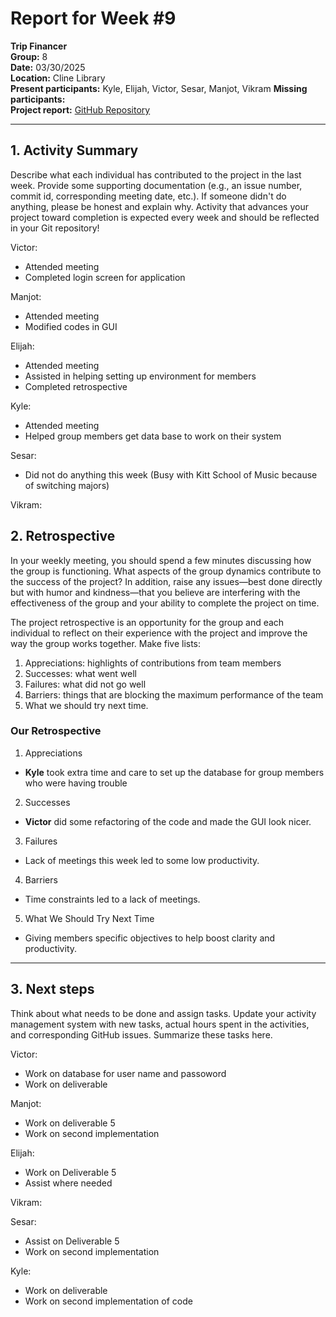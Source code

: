 # Report for Week #9

**Trip Financer**  
**Group:** 8  
**Date:** 03/30/2025  
**Location:** Cline Library  
**Present participants:**   Kyle, Elijah, Victor, Sesar, Manjot, Vikram
**Missing participants:**   
**Project report:** [GitHub Repository](https://github.com/sesartrumpet/cs386-pennypilot.git)  

---

## 1. Activity Summary
Describe what each individual has contributed to the project in the last week.  Provide some supporting documentation (e.g., an issue number, commit id, corresponding meeting date, etc.).  If someone didn't do anything, please be honest and explain why. Activity that advances your project toward completion is expected every week and should be reflected in your Git repository!

Victor:  
- Attended meeting
- Completed login screen for application

Manjot:   
- Attended meeting
- Modified codes in GUI

Elijah:  
- Attended meeting
- Assisted in helping setting up environment for members
- Completed retrospective

Kyle:  
- Attended meeting
- Helped group members get data base to work on their system

Sesar:  
- Did not do anything this week (Busy with Kitt School of Music because of switching majors)

Vikram:



## 2. Retrospective
In your weekly meeting, you should spend a few minutes discussing how the group is functioning. What aspects of the group dynamics contribute to the success of the project? In addition, raise any issues—best done directly but with humor and kindness—that you believe are interfering with the effectiveness of the group and your ability to complete the project on time.

The project retrospective is an opportunity for the group and each individual to reflect on their experience with the project and improve the way the group works together. Make five lists:

1. Appreciations: highlights of contributions from team members
2. Successes: what went well
3. Failures: what did not go well
4. Barriers: things that are blocking the maximum performance of the team
5. What we should try next time.

### Our Retrospective
1. Appreciations
- **Kyle** took extra time and care to set up the database for group members who were having trouble

2. Successes
- **Victor** did some refactoring of the code and made the GUI look nicer.

3. Failures
- Lack of meetings this week led to some low productivity.

4. Barriers
- Time constraints led to a lack of meetings.

5. What We Should Try Next Time
- Giving members specific objectives to help boost clarity and productivity.

---

## 3. Next steps
Think about what needs to be done and assign tasks. Update your activity management system with new tasks, actual hours spent in the activities, and corresponding GitHub issues.  Summarize these tasks here.

Victor:  
- Work on database for user name and passoword 
- Work on deliverable

Manjot:   
- Work on deliverable 5
- Work on second implementation



Elijah:  
- Work on Deliverable 5
- Assist where needed

Vikram:  


Sesar:  
- Assist on Deliverable 5
- Work on second implementation

Kyle:  
- Work on deliverable
- Work on second implementation of code
